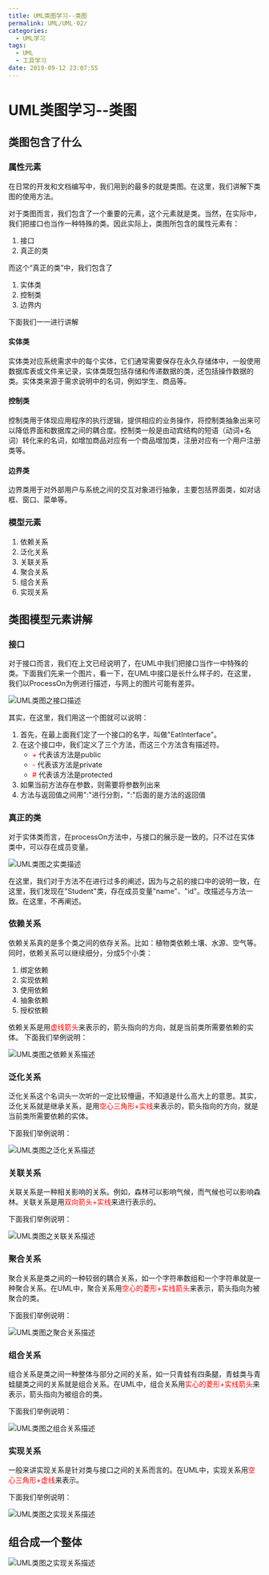 ```yaml
---
title: UML类图学习--类图
permalink: UML/UML-02/
categories:
  - UML学习
tags:
  - UML
  - 工具学习
date: 2019-09-12 23:07:55
---
```

# UML类图学习--类图
## 类图包含了什么
### 属性元素  
在日常的开发和文档编写中，我们用到的最多的就是类图。在这里，我们讲解下类图的使用方法。

对于类图而言，我们包含了一个重要的元素，这个元素就是类。当然，在实际中，我们把接口也当作一种特殊的类。因此实际上，类图所包含的属性元素有：
1. 接口
2. 真正的类

而这个“真正的类”中，我们包含了
1. 实体类
2. 控制类
3. 边界内

下面我们一一进行讲解
#### 实体类
实体类对应系统需求中的每个实体，它们通常需要保存在永久存储体中，一般使用数据库表或文件来记录，实体类既包括存储和传递数据的类，还包括操作数据的类。实体类来源于需求说明中的名词，例如学生、商品等。
#### 控制类
控制类用于体现应用程序的执行逻辑，提供相应的业务操作，将控制类抽象出来可以降低界面和数据库之间的耦合度。控制类一般是由动宾结构的短语（动词+名词）转化来的名词，如增加商品对应有一个商品增加类，注册对应有一个用户注册类等。
#### 边界类
边界类用于对外部用户与系统之间的交互对象进行抽象，主要包括界面类，如对话框、窗口、菜单等。
### 模型元素
1. 依赖关系
2. 泛化关系
3. 关联关系
4. 聚合关系
5. 组合关系
6. 实现关系

## 类图模型元素讲解
### 接口
对于接口而言，我们在上文已经说明了，在UML中我们把接口当作一中特殊的类。下面我们先来一个图片，看一下，在UML中接口是长什么样子的，在这里，我们以ProcessOn为例进行描述，与网上的图片可能有差异。

![UML类图之接口描述](https://shengouqiang.cn/img/UML/10/interface.png)

其实，在这里，我们用这一个图就可以说明：

1. 首先，在最上面我们定了一个接口的名字，叫做"EatInterface"。
2. 在这个接口中，我们定义了三个方法，而这三个方法含有描述符。
   - <font color=red>+</font>  代表该方法是public
   - <font color=red>-</font>  代表该方法是private
   - <font color=red>#</font>  代表该方法是protected
3. 如果当前方法存在参数，则需要将参数列出来
4. 方法与返回值之间用":"进行分割，":"后面的是方法的返回值

### 真正的类
对于实体类而言，在processOn方法中，与接口的展示是一致的。只不过在实体类中，可以存在成员变量。

![UML类图之实类描述](https://shengouqiang.cn/img/UML/10/class.png)

在这里，我们对于方法不在进行过多的阐述，因为与之前的接口中的说明一致，在这里，我们发现在"Student"类，存在成员变量"name"、"id"。改描述与方法一致。在这里，不再阐述。

### 依赖关系
依赖关系真的是多个类之间的依存关系。比如：植物类依赖土壤、水源、空气等。同时，依赖关系可以继续细分，分成5个小类：

1. 绑定依赖
2. 实现依赖
3. 使用依赖
4. 抽象依赖
5. 授权依赖

依赖关系是用<font color=red>虚线箭头</font>来表示的，箭头指向的方向，就是当前类所需要依赖的实体。
下面我们举例说明：

![UML类图之依赖关系描述](https://shengouqiang.cn/img/UML/10/dependency.png)

### 泛化关系
泛化关系这个名词头一次听的一定比较懵逼，不知道是什么高大上的意思。其实，泛化关系就是继承关系，是用<font color=red>空心三角形+实线</font>来表示的，箭头指向的方向，就是当前类所需要依赖的实体。

下面我们举例说明：

![UML类图之泛化关系描述](https://shengouqiang.cn/img/UML/10/generalization.jpg)

### 关联关系
关联关系是一种相关影响的关系。例如，森林可以影响气候，而气候也可以影响森林。关联关系是用<font color=red>双向箭头+实线</font>来进行表示的。

下面我们举例说明：

![UML类图之关联关系描述](https://shengouqiang.cn/img/UML/10/composition.png)

### 聚合关系
聚合关系是类之间的一种较弱的耦合关系，如一个字符串数组和一个字符串就是一种聚合关系。在UML中，聚合关系用<font color=red>空心的菱形+实线箭头</font>来表示，箭头指向为被聚合的类。

下面我们举例说明：

![UML类图之聚合关系描述](https://shengouqiang.cn/img/UML/10/association.png)

### 组合关系
组合关系是类之间一种整体与部分之间的关系，如一只青蛙有四条腿，青蛙类与青蛙腿类之间的关系就是组合关系。在UML中，组合关系用<font color=red>实心的菱形+实线箭头</font>来表示，箭头指向为被组合的类。

下面我们举例说明：

![UML类图之组合关系描述](https://shengouqiang.cn/img/UML/10/aggregation.png)

### 实现关系
一般来讲实现关系是针对类与接口之间的关系而言的。在UML中，实现关系用<font color=red>空心三角形+虚线</font>来表示。

下面我们举例说明：

![UML类图之实现关系描述](https://shengouqiang.cn/img/UML/10/realization.png)

## 组合成一个整体

![UML类图之实现关系描述](https://shengouqiang.cn/img/UML/10/all.png)

